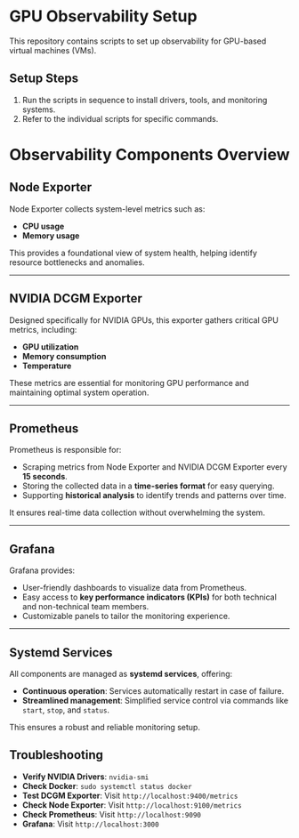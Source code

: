 # GPU Observability Setup

This repository contains scripts to set up observability for GPU-based virtual machines (VMs).

## Setup Steps
1. Run the scripts in sequence to install drivers, tools, and monitoring systems.
2. Refer to the individual scripts for specific commands.


# Observability Components Overview

## Node Exporter
Node Exporter collects system-level metrics such as:
- **CPU usage**
- **Memory usage**

This provides a foundational view of system health, helping identify resource bottlenecks and anomalies.

---

## NVIDIA DCGM Exporter
Designed specifically for NVIDIA GPUs, this exporter gathers critical GPU metrics, including:
- **GPU utilization**
- **Memory consumption**
- **Temperature**

These metrics are essential for monitoring GPU performance and maintaining optimal system operation.

---

## Prometheus
Prometheus is responsible for:
- Scraping metrics from Node Exporter and NVIDIA DCGM Exporter every **15 seconds**.
- Storing the collected data in a **time-series format** for easy querying.
- Supporting **historical analysis** to identify trends and patterns over time.

It ensures real-time data collection without overwhelming the system.

---

## Grafana
Grafana provides:
- User-friendly dashboards to visualize data from Prometheus.
- Easy access to **key performance indicators (KPIs)** for both technical and non-technical team members.
- Customizable panels to tailor the monitoring experience.

---

## Systemd Services
All components are managed as **systemd services**, offering:
- **Continuous operation**: Services automatically restart in case of failure.
- **Streamlined management**: Simplified service control via commands like `start`, `stop`, and `status`.

This ensures a robust and reliable monitoring setup.

## Troubleshooting
- **Verify NVIDIA Drivers**: `nvidia-smi`
- **Check Docker**: `sudo systemctl status docker`
- **Test DCGM Exporter**: Visit `http://localhost:9400/metrics`
- **Check Node Exporter**: Visit `http://localhost:9100/metrics`
- **Check Prometheus**: Visit `http://localhost:9090`
- **Grafana**: Visit `http://localhost:3000`
